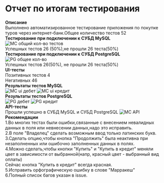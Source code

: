 # Отчет по итогам тестирования #
**Описание**  
Выполнено автоматизированное тестирование  приложения по покупке туров через
интернет-банк.Общее количество тестов 52  
**Тестирование при подключении к СУБД MySQL**
![МС общий кол-во тестов](https://user-images.githubusercontent.com/101870270/205867500-721fe914-cd40-4e67-9462-c8c1cab3f29a.png)  
Успешных тестов 26 (50%),не прошли 26 теста(50%)  
**Тестирование при подключении к СУБД PostgreSQL**
![PG общее кол-во](https://user-images.githubusercontent.com/101870270/205867577-7a62424c-0bfc-4abd-a4e1-115fab65121b.png)  
Успешных тестов 26(50%), не прошли 26 теста(50%)  
**UI-тесты**  
Позитивных тестов 4  
Негативных 46  
**Результаты тестов MySQL**  
![МС ui дебет](https://user-images.githubusercontent.com/101870270/205868120-f35e95a4-fb1d-4f45-af12-9443d791aa70.png)
![МС ui кредит](https://user-images.githubusercontent.com/101870270/205868481-fce715da-e475-4cbe-9d03-9645ab490f17.png)  
**Результаты тестов PostgreSQL**  
![PG дебет](https://user-images.githubusercontent.com/101870270/205868701-c20ec759-0c2d-4196-800c-3d397bc9db51.png)
![PG кредит](https://user-images.githubusercontent.com/101870270/205868751-04791923-5fcb-4298-ada1-48096c60e5f8.png)  
**API-тесты**   
Прошли успешно в СУБД MySQL и СУБД PostgreSQL
![МС API](https://user-images.githubusercontent.com/101870270/205869177-0c711ff7-f9a3-43e6-bd6b-897754972c7b.png)  
**Рекомендации**  
1.Во многих тестах были ошибки,связанные с внесением невалидных данных в поля или невнесении данных,надо это исправить.  
2.В поле "Владелец" сделать возможным ввод только латинских букв.  
3.Сделать опцию,чтобы кнопка "Продолжить" была неактивна при незаполненных или ошибочно заполненных данных в полях.  
4.Можно сделать,чтобы кнопки "Купить" и "Купить в кредит" меняли цвет в зависимости от выбранной(напр, красный цвет - выбранный вид оплаты)  
Сейчас кнопка "Купить в кредит" всегда красная.  
5.Исправить орфографическую ошибку в слове "Марракеш"  
6.Полный список багов указан в issue.

